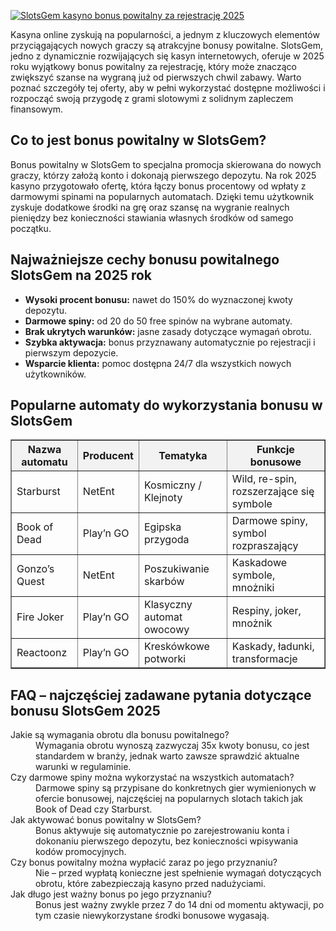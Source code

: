 [![SlotsGem kasyno bonus powitalny za rejestrację 2025](https://123-caf.pages.dev/gitsignup.png)](https://vrmoo.ru/Bt82HjjY)

<div>   <p>Kasyna online zyskują na popularności, a jednym z kluczowych elementów przyciągających nowych graczy są atrakcyjne bonusy powitalne. SlotsGem, jedno z dynamicznie rozwijających się kasyn internetowych, oferuje w 2025 roku wyjątkowy bonus powitalny za rejestrację, który może znacząco zwiększyć szanse na wygraną już od pierwszych chwil zabawy. Warto poznać szczegóły tej oferty, aby w pełni wykorzystać dostępne możliwości i rozpocząć swoją przygodę z grami slotowymi z solidnym zapleczem finansowym.</p>    <h2>Co to jest bonus powitalny w SlotsGem?</h2>   <p>Bonus powitalny w SlotsGem to specjalna promocja skierowana do nowych graczy, którzy założą konto i dokonają pierwszego depozytu. Na rok 2025 kasyno przygotowało ofertę, która łączy bonus procentowy od wpłaty z darmowymi spinami na popularnych automatach. Dzięki temu użytkownik zyskuje dodatkowe środki na grę oraz szansę na wygranie realnych pieniędzy bez konieczności stawiania własnych środków od samego początku.</p>    <h2>Najważniejsze cechy bonusu powitalnego SlotsGem na 2025 rok</h2>   <ul>     <li><strong>Wysoki procent bonusu:</strong> nawet do 150% do wyznaczonej kwoty depozytu.</li>     <li><strong>Darmowe spiny:</strong> od 20 do 50 free spinów na wybrane automaty.</li>     <li><strong>Brak ukrytych warunków:</strong> jasne zasady dotyczące wymagań obrotu.</li>     <li><strong>Szybka aktywacja:</strong> bonus przyznawany automatycznie po rejestracji i pierwszym depozycie.</li>     <li><strong>Wsparcie klienta:</strong> pomoc dostępna 24/7 dla wszystkich nowych użytkowników.</li>   </ul>    <h2>Popularne automaty do wykorzystania bonusu w SlotsGem</h2>   <table border="1" cellpadding="6" cellspacing="0" style="border-collapse:collapse; width:100%; max-width:600px;">     <thead>       <tr style="background-color:#f2f2f2;">         <th>Nazwa automatu</th>         <th>Producent</th>         <th>Tematyka</th>         <th>Funkcje bonusowe</th>       </tr>     </thead>     <tbody>       <tr>         <td>Starburst</td>         <td>NetEnt</td>         <td>Kosmiczny / Klejnoty</td>         <td>Wild, re-spin, rozszerzające się symbole</td>       </tr>       <tr>         <td>Book of Dead</td>         <td>Play’n GO</td>         <td>Egipska przygoda</td>         <td>Darmowe spiny, symbol rozpraszający</td>       </tr>       <tr>         <td>Gonzo’s Quest</td>         <td>NetEnt</td>         <td>Poszukiwanie skarbów</td>         <td>Kaskadowe symbole, mnożniki</td>       </tr>       <tr>         <td>Fire Joker</td>         <td>Play’n GO</td>         <td>Klasyczny automat owocowy</td>         <td>Respiny, joker, mnożnik</td>       </tr>       <tr>         <td>Reactoonz</td>         <td>Play’n GO</td>         <td>Kreskówkowe potworki</td>         <td>Kaskady, ładunki, transformacje</td>       </tr>     </tbody>   </table>    <h2>FAQ – najczęściej zadawane pytania dotyczące bonusu SlotsGem 2025</h2>   <dl>     <dt>Jakie są wymagania obrotu dla bonusu powitalnego?</dt>     <dd>Wymagania obrotu wynoszą zazwyczaj 35x kwoty bonusu, co jest standardem w branży, jednak warto zawsze sprawdzić aktualne warunki w regulaminie.</dd>      <dt>Czy darmowe spiny można wykorzystać na wszystkich automatach?</dt>     <dd>Darmowe spiny są przypisane do konkretnych gier wymienionych w ofercie bonusowej, najczęściej na popularnych slotach takich jak Book of Dead czy Starburst.</dd>      <dt>Jak aktywować bonus powitalny w SlotsGem?</dt>     <dd>Bonus aktywuje się automatycznie po zarejestrowaniu konta i dokonaniu pierwszego depozytu, bez konieczności wpisywania kodów promocyjnych.</dd>      <dt>Czy bonus powitalny można wypłacić zaraz po jego przyznaniu?</dt>     <dd>Nie – przed wypłatą konieczne jest spełnienie wymagań dotyczących obrotu, które zabezpieczają kasyno przed nadużyciami.</dd>      <dt>Jak długo jest ważny bonus po jego przyznaniu?</dt>     <dd>Bonus jest ważny zwykle przez 7 do 14 dni od momentu aktywacji, po tym czasie niewykorzystane środki bonusowe wygasają.</dd>   </dl> </div>